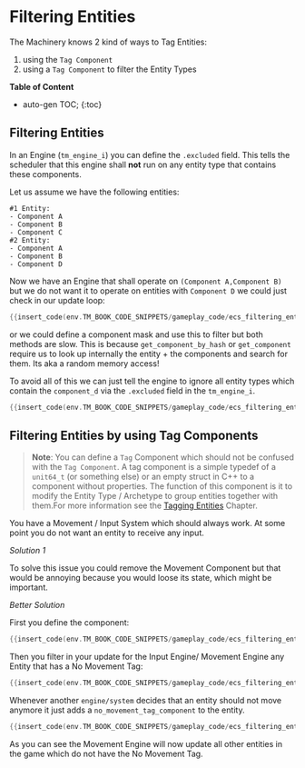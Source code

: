 # Filtering Entities

The Machinery knows 2 kind of ways to Tag Entities:

1. using the `Tag Component`
2. using a `Tag Component` to filter the Entity Types



**Table of Content**

* auto-gen TOC;
{:toc}
## Filtering Entities 

In an Engine (`tm_engine_i`) you can define the `.excluded` field. This tells the scheduler that this engine shall **not** run on any entity type that contains these components.

Let us assume we have the following entities:

```
#1 Entity:
- Component A
- Component B
- Component C
#2 Entity:
- Component A
- Component B
- Component D
```

Now we have an Engine that shall operate on `(Component A,Component B)` but we do not want it to operate on entities with `Component D` we could just check in our update loop:

```c
{{insert_code(env.TM_BOOK_CODE_SNIPPETS/gameplay_code/ecs_filtering_entities.c,entity_register_engines)}}
```

or we could define a component mask and use this to filter but both methods are slow. This is because `get_component_by_hash` or `get_component` require us to look up internally the entity + the components and search for them. Its aka a random memory access! 

To avoid all of this we can just tell the engine to ignore all entity types which contain the `component_d` via the `.excluded` field in the `tm_engine_i`.

```` c
{{insert_code(env.TM_BOOK_CODE_SNIPPETS/gameplay_code/ecs_filtering_entities.c,tm_engine_i)}}
````

## Filtering Entities by using Tag Components

> **Note**: You can define a `Tag` Component which should not be confused with the `Tag Component`. A tag component is a simple typedef of a `unit64_t` (or something else) or an empty struct in C++ to a component without properties. The function of this component is it to modify the Entity Type / Archetype to group entities together with them.For more information see the [Tagging Entities]({{base_url}}/gameplay_coding/ecs/tagging_entities.html) Chapter.

You have a Movement / Input System which should always work. At some point you do not want an entity to receive any input. 

*Solution 1*

To solve this issue you could remove the Movement Component but that would be annoying because you would loose its state, which might be important.

*Better Solution*

First you define the component:

```c
{{insert_code(env.TM_BOOK_CODE_SNIPPETS/gameplay_code/ecs_filtering_entities.c,component__create)}}
```

Then you filter in your update for the Input Engine/ Movement Engine any Entity that has a No Movement Tag:

```c
{{insert_code(env.TM_BOOK_CODE_SNIPPETS/gameplay_code/ecs_filtering_entities.c,register_engine)}}
```

Whenever another `engine/system` decides that an entity should not move anymore it just adds a `no_movement_tag_component` to the entity.

```c
{{insert_code(env.TM_BOOK_CODE_SNIPPETS/gameplay_code/ecs_filtering_entities.c,engine_update)}}
```

As you can see the Movement Engine will now update all other entities in the game which do not have the No Movement Tag.